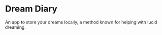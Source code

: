 # Dream Diary

An app to store your dreams locally, a method known for helping with lucid dreaming.
